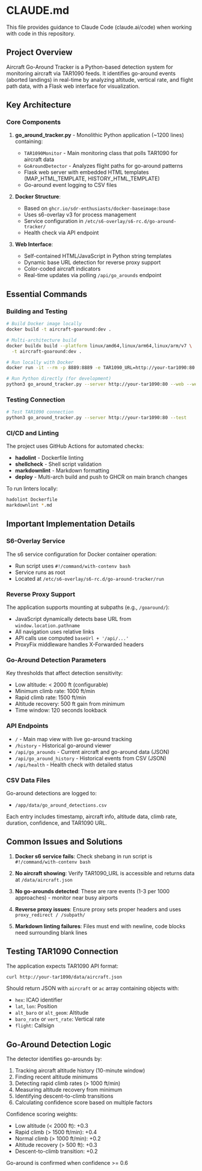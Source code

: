 # CLAUDE.md

This file provides guidance to Claude Code (claude.ai/code) when working with
code in this repository.

## Project Overview

Aircraft Go-Around Tracker is a Python-based detection system for monitoring
aircraft via TAR1090 feeds. It identifies go-around events (aborted landings)
in real-time by analyzing altitude, vertical rate, and flight path data, with
a Flask web interface for visualization.

## Key Architecture

### Core Components

1. **go_around_tracker.py** - Monolithic Python application (~1200 lines) containing:
   - `TAR1090Monitor` - Main monitoring class that polls TAR1090 for aircraft data
   - `GoAroundDetector` - Analyzes flight paths for go-around patterns
   - Flask web server with embedded HTML templates (MAP_HTML_TEMPLATE, HISTORY_HTML_TEMPLATE)
   - Go-around event logging to CSV files

2. **Docker Structure**:
   - Based on `ghcr.io/sdr-enthusiasts/docker-baseimage:base`
   - Uses s6-overlay v3 for process management
   - Service configuration in `/etc/s6-overlay/s6-rc.d/go-around-tracker/`
   - Health check via API endpoint

3. **Web Interface**:
   - Self-contained HTML/JavaScript in Python string templates
   - Dynamic base URL detection for reverse proxy support
   - Color-coded aircraft indicators
   - Real-time updates via polling `/api/go_arounds` endpoint

## Essential Commands

### Building and Testing

```bash
# Build Docker image locally
docker build -t aircraft-goaround:dev .

# Multi-architecture build
docker buildx build --platform linux/amd64,linux/arm64,linux/arm/v7 \
  -t aircraft-goaround:dev .

# Run locally with Docker
docker run -it --rm -p 8889:8889 -e TAR1090_URL=http://your-tar1090:80 aircraft-goaround:dev

# Run Python directly (for development)
python3 go_around_tracker.py --server http://your-tar1090:80 --web --web-port 8889
```

### Testing Connection

```bash
# Test TAR1090 connection
python3 go_around_tracker.py --server http://your-tar1090:80 --test
```

### CI/CD and Linting

The project uses GitHub Actions for automated checks:

- **hadolint** - Dockerfile linting
- **shellcheck** - Shell script validation  
- **markdownlint** - Markdown formatting
- **deploy** - Multi-arch build and push to GHCR on main branch changes

To run linters locally:

```bash
hadolint Dockerfile
markdownlint *.md
```

## Important Implementation Details

### S6-Overlay Service

The s6 service configuration for Docker container operation:

- Run script uses `#!/command/with-contenv bash`
- Service runs as root
- Located at `/etc/s6-overlay/s6-rc.d/go-around-tracker/run`

### Reverse Proxy Support

The application supports mounting at subpaths (e.g., `/goaround/`):

- JavaScript dynamically detects base URL from `window.location.pathname`
- All navigation uses relative links
- API calls use computed `baseUrl + '/api/...'`
- ProxyFix middleware handles X-Forwarded headers

### Go-Around Detection Parameters

Key thresholds that affect detection sensitivity:

- Low altitude: < 2000 ft (configurable)
- Minimum climb rate: 1000 ft/min
- Rapid climb rate: 1500 ft/min  
- Altitude recovery: 500 ft gain from minimum
- Time window: 120 seconds lookback

### API Endpoints

- `/` - Main map view with live go-around tracking
- `/history` - Historical go-around viewer
- `/api/go_arounds` - Current aircraft and go-around data (JSON)
- `/api/go_around_history` - Historical events from CSV (JSON)
- `/api/health` - Health check with detailed status

### CSV Data Files

Go-around detections are logged to:

- `/app/data/go_around_detections.csv`

Each entry includes timestamp, aircraft info, altitude data, climb rate,
duration, confidence, and TAR1090 URL.

## Common Issues and Solutions

1. **Docker s6 service fails**: Check shebang in run script is
   `#!/command/with-contenv bash`

2. **No aircraft showing**: Verify TAR1090_URL is accessible and returns data
   at `/data/aircraft.json`

3. **No go-arounds detected**: These are rare events (1-3 per 1000
   approaches) - monitor near busy airports

4. **Reverse proxy issues**: Ensure proxy sets proper headers and uses
   `proxy_redirect / /subpath/`

5. **Markdown linting failures**: Files must end with newline, code blocks
   need surrounding blank lines

## Testing TAR1090 Connection

The application expects TAR1090 API format:

```bash
curl http://your-tar1090/data/aircraft.json
```

Should return JSON with `aircraft` or `ac` array containing objects with:

- `hex`: ICAO identifier
- `lat`, `lon`: Position
- `alt_baro` or `alt_geom`: Altitude
- `baro_rate` or `vert_rate`: Vertical rate
- `flight`: Callsign

## Go-Around Detection Logic

The detector identifies go-arounds by:

1. Tracking aircraft altitude history (10-minute window)
2. Finding recent altitude minimums
3. Detecting rapid climb rates (> 1000 ft/min)
4. Measuring altitude recovery from minimum
5. Identifying descent-to-climb transitions
6. Calculating confidence score based on multiple factors

Confidence scoring weights:

- Low altitude (< 2000 ft): +0.3
- Rapid climb (> 1500 ft/min): +0.4
- Normal climb (> 1000 ft/min): +0.2
- Altitude recovery (> 500 ft): +0.3
- Descent-to-climb transition: +0.2

Go-around is confirmed when confidence >= 0.6
